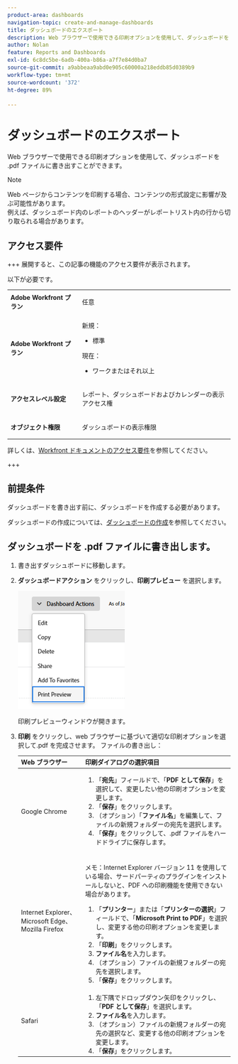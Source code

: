 ```yaml
---
product-area: dashboards
navigation-topic: create-and-manage-dashboards
title: ダッシュボードのエクスポート
description: Web ブラウザーで使用できる印刷オプションを使用して、ダッシュボードを .pdf ファイルに書き出すことができます。
author: Nolan
feature: Reports and Dashboards
exl-id: 6c8dc5be-6adb-400a-b86a-a7f7e84d0ba7
source-git-commit: a9abbeaa9abd0e905c60000a218eddb85d0389b9
workflow-type: tm+mt
source-wordcount: '372'
ht-degree: 89%

---
```


# ダッシュボードのエクスポート

<!-- Audited: 1/2025 -->

Web ブラウザーで使用できる印刷オプションを使用して、ダッシュボードを .pdf ファイルに書き出すことができます。

>[!NOTE]
>
>Web ページからコンテンツを印刷する場合、コンテンツの形式設定に影響が及ぶ可能性があります。\
>例えば、ダッシュボード内のレポートのヘッダーがレポートリスト内の行から切り取られる場合があります。

## アクセス要件

+++ 展開すると、この記事の機能のアクセス要件が表示されます。

以下が必要です。

<table style="table-layout:auto"> 
 <col> 
 <col> 
 <tbody> 
  <tr> 
   <td role="rowheader"><strong>Adobe Workfront プラン</strong></td> 
   <td> <p>任意</p> </td> 
  </tr> 
  <tr> 
   <td role="rowheader"><strong>Adobe Workfront プラン</strong></td> 
    <td> 
      <p>新規：</p>
         <ul>
         <li><p>標準</p></li>
         </ul>
      <p>現在：</p>
         <ul>
         <li><p>ワークまたはそれ以上</p></li>
         </ul>
   </td>
  </tr> 
  <tr> 
   <td role="rowheader"><strong>アクセスレベル設定</strong></td> 
   <td> <p>レポート、ダッシュボードおよびカレンダーの表示アクセス権</p> </td> 
  </tr> 
  <tr> 
   <td role="rowheader"><strong>オブジェクト権限</strong></td> 
   <td> <p>ダッシュボードの表示権限</p> </td> 
  </tr> 
 </tbody> 
</table>

詳しくは、[Workfront ドキュメントのアクセス要件](/help/quicksilver/administration-and-setup/add-users/access-levels-and-object-permissions/access-level-requirements-in-documentation.md)を参照してください。

+++

## 前提条件

ダッシュボードを書き出す前に、ダッシュボードを作成する必要があります。

ダッシュボードの作成については、[ダッシュボードの作成](../../../reports-and-dashboards/dashboards/creating-and-managing-dashboards/create-dashboard.md)を参照してください。

## ダッシュボードを .pdf ファイルに書き出します。

1. 書き出すダッシュボードに移動します。
1. **ダッシュボードアクション** をクリックし、**印刷プレビュー** を選択します。

   ![](assets/dashboard-actions-print-350x254.png)

   印刷プレビューウィンドウが開きます。

1. **印刷** をクリックし、web ブラウザーに基づいて適切な印刷オプションを選択して.pdf を完成させます。 ファイルの書き出し：

   <table style="table-layout:auto"> 
    <col> 
    <col> 
    <thead> 
     <tr> 
      <th>Web ブラウザー</th> 
      <th>印刷ダイアログの選択項目</th> 
     </tr> 
    </thead> 
    <tbody> 
     <tr> 
      <td>Google Chrome</td> 
      <td> 
       <ol> 
        <li value="1">「<strong>宛先</strong>」フィールドで、「<strong>PDF として保存</strong>」を選択して、変更したい他の印刷オプションを変更します。</li> 
        <li value="2">「<strong>保存</strong>」をクリックします。</li> 
        <li value="3">（オプション）「<strong>ファイル名</strong>」を編集して、ファイルの新規フォルダーの宛先を選択します。</li> 
        <li value="4">「<strong>保存</strong>」をクリックして、.pdf ファイルをハードドライブに保存します。<br><br></li> 
       </ol> </td> 
     </tr> 
     <tr> 
      <td>Internet Explorer、Microsoft Edge、Mozilla Firefox</td> 
      <td> <p>メモ：Internet Explorer バージョン 11 を使用している場合、サードパーティのプラグインをインストールしないと、PDF への印刷機能を使用できない場合があります。</p> 
       <ol> 
        <li value="1">「<strong>プリンター</strong>」または「<strong>プリンターの選択</strong>」フィールドで、「<strong>Microsoft Print to PDF</strong>」を選択し、変更する他の印刷オプションを変更します。</li> 
        <li value="2">「<strong>印刷</strong>」をクリックします。</li> 
        <li value="3"><strong>ファイル名</strong>を入力します。</li> 
        <li value="4">（オプション）ファイルの新規フォルダーの宛先を選択します。</li> 
        <li value="5">「<strong>保存</strong>」をクリックします。</li> 
       </ol> </td> 
     </tr> 
     <tr> 
      <td>Safari</td> 
      <td> 
       <ol> 
        <li value="1">左下隅でドロップダウン矢印をクリックし、「<strong>PDF として保存</strong>」を選択します。</li> 
        <li value="2"><strong>ファイル名</strong>を入力します。</li> 
        <li value="3">（オプション）ファイルの新規フォルダーの宛先の選択など、変更する他の印刷オプションを変更します。</li> 
        <li value="4">「<strong>保存</strong>」をクリックします。</li> 
       </ol> </td> 
     </tr> 
    </tbody> 
   </table>
